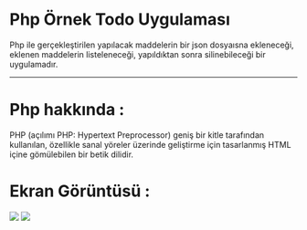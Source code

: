 # Php Örnek Todo Uygulaması

Php ile gerçekleştirilen  yapılacak maddelerin bir json dosyaısna ekleneceği, eklenen maddelerin listeleneceği, yapıldıktan sonra silinebileceği bir uygulamadır.

-----------------------------------------------------------------------------------------------------------------------------------------------------------------------------------


# Php hakkında :
PHP (açılımı PHP: Hypertext Preprocessor) geniş bir kitle tarafından kullanılan, özellikle sanal yöreler üzerinde geliştirme için tasarlanmış HTML içine gömülebilen bir betik dilidir.

# Ekran Görüntüsü :

![](https://github.com/aysesena-yksl/Todolist-App/blob/main/todo..PNG)
![](https://github.com/aysesena-yksl/Todolist-App/blob/main/todo...PNG)
